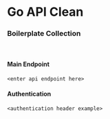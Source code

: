 # Go API Clean
### Boilerplate Collection

<br>

#### Main Endpoint
```
<enter api endpoint here>
```


#### Authentication
```
<authentication header example>
```

